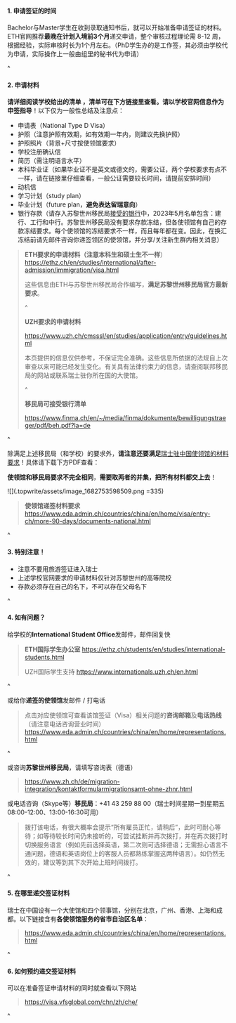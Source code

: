 #### **1. 申请签证的时间**

Bachelor与Master学生在收到录取通知书后，就可以开始准备申请签证的材料。ETH官网推荐**最晚在计划入境前3个月**递交申请，整个审核过程理论需 8-12 周，根据经验，实际审核时长为1个月左右。（PhD学生办的是工作签，其必须由学校代为申请，实际操作上一般由组里的秘书代为申请）

^

#### **2. 申请材料**

**请详细阅读学校给出的清单 ，清单可在下方链接里查看。请以学校官网信息作为申签指导**！以下仅为一般性总结及注意点：

* 申请表（National Type D Visa）
* 护照（注意护照有效期，如有效期一年内，则建议先换护照）
* 护照照片（背景+尺寸按使领馆要求）
* 学校注册确认信
* 简历（需注明语言水平）
* 本科毕业证（如果毕业证不是英文或德文的，需要公证，两个学校要求有点不一样，请在链接里仔细查看，一般公证需要较长时间，请提前安排时间）
* 动机信
* 学习计划（study plan）
* 毕业计划（future plan，**避免表达留瑞意向**）
* 银行存款（请存入苏黎世州移民局[接受的银行](https://www.finma.ch/en/~/media/finma/dokumente/bewilligungstraeger/pdf/beh.pdf?la=de)中，2023年5月名单包含：建行、工行和中行。苏黎世州移民局没有要求存款冻结，但各使领馆有自己的存款冻结要求。每个使领馆的冻结要求不一样，而且每年都在变。因此，在换汇冻结前请先邮件咨询你递签领区的使领馆，并分享/关注新生群内相关消息）

> **ETH要求的申请材料（注意本科生和硕士生不一样**）<https://ethz.ch/en/studies/international/after-admission/immigration/visa.html>
>
> 这些信息由ETH与苏黎世州移民局合作编写，**满足苏黎世州移民局官方最新要求**。
>
> ^
>
> **UZH要求的申请材料**
>
> <https://www.uzh.ch/cmsssl/en/studies/application/entry/guidelines.html>
>
> 本页提供的信息仅供参考，不保证完全准确。这些信息所依据的法规自上次审查以来可能已经发生变化。有关具有法律约束力的信息，请查阅联邦移民局的网站或联系瑞士驻你所在国的大使馆。
>
> ^
>
> **移民局可接受银行清单**
>
> <https://www.finma.ch/en/~/media/finma/dokumente/bewilligungstraeger/pdf/beh.pdf?la=de>

^

除满足上述移民局（和学校）的要求外，**请注意还要满足**[瑞士驻中国使领馆的材料要求](https://www.eda.admin.ch/countries/china/en/home/visa/entry-ch/more-90-days/documents-national.html)！具体请下载下方PDF查看：

**使领馆和移民局要求不完全相同**，**需要取两者的并集，把所有材料都交上去**！

![](.topwrite/assets/image_1682753598509.png =335)

> **使领馆递签材料要求**<https://www.eda.admin.ch/countries/china/en/home/visa/entry-ch/more-90-days/documents-national.html>

^

#### **3. 特别注意**！

* 注意不要用旅游签证进入瑞士
* 上述学校官网要求的申请材料仅针对苏黎世州的高等院校
* 存款必须存在自己的名下，不可以存在父母名下

^

#### **4. 如有问题**？

给学校的**International Student Office**发邮件，邮件回复快

> **ETH国际学生办公室** <https://ethz.ch/students/en/studies/international-students.html>
>
> UZH国际学生支持 <https://www.internationals.uzh.ch/en.html>

^

或给你**递签的使领馆**发邮件 / 打电话

> 点击对应使领馆可查看该馆签证（Visa）相关问题的**咨询邮箱**及**电话热线**（请注意电话咨询营业时间）<https://www.eda.admin.ch/countries/china/en/home/representations.html>

^

或咨询**苏黎世州移民局**，请填写咨询表（德语）

> <https://www.zh.ch/de/migration-integration/kontaktformularmigrationsamt-ohne-zhnr.html>

或电话咨询（Skype等）**移民局**：+41 43 259 88 00（瑞士时间星期一到星期五 08:00-12:00、13:00-16:30可用）

> 拨打该电话，有很大概率会提示“所有雇员正忙，请稍后”，此时可耐心等待；如等待较长时间仍未接听的，可尝试挂断并再次拨打，并在再次拨打时切换服务语言（例如先前选择英语，第二次则可选择德语；无需担心语言不通问题，德语和英语岗位上的客服人员都熟练掌握这两种语言）。如仍然无效的，建议等到其下次开始上班时间拨打。

^

#### **5. 在哪里递交签证材料**

瑞士在中国设有一个大使馆和四个领事馆，分别在北京，广州、香港、上海和成都。以下链接含有**各使领馆服务的省市自治区名单**：

> <https://www.eda.admin.ch/countries/china/en/home/representations.html>

^

#### **6. 如何预约递交签证材料**

可以在准备签证申请材料的同时就查看以下网站&#x20;

> <https://visa.vfsglobal.com/chn/zh/che/>

^
